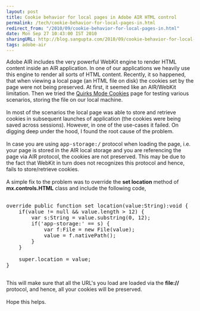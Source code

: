 ```yaml
---
layout: post
title: Cookie behavior for local pages in Adobe AIR HTML control
permalink: /tech/cookie-behavior-for-local-pages-in.html
redirect_from: "/2010/09/cookie-behavior-for-local-pages-in.html"
date: Mon Sep 27 10:43:00 IST 2010
sharingURL: http://blog.sangupta.com/2010/09/cookie-behavior-for-local-pages-in.html
tags: adobe-air
---
```


Adobe AIR includes the very powerful WebKit engine to render HTML content inside an AIR application. In one of our applications we heavily use this engine to render all sorts of HTML content. Recently, it so happened, that when viewing a local page (an HTML file on disk) the cookies set by the page were not being preserved. At first, it seemed like an AIR/WebKit limitation. Then we tried the 
<a href="http://www.quirksmode.org/js/cookies.html">Quirks Mode Cookies</a> page for testing various scenarios, storing the file on our local machine.
<br>
<br>In most of the scenarios the local page was able to store and retrieve cookies in subsequent launches of application (the cookies were being saved across sessions). However, in one of the use-cases it failed. On digging deep under the hood, I found the root cause of the problem. 
<br>
<br>In case you are using 
<tt>app-storage:/</tt> protocol when loading the page, i.e. your page is stored in the AIR local storage and you are referencing the page via AIR protocol, the cookies are not preserved. This may be due to the fact that WebKit in turn does not recognizes this protocol and hence, fails to store/retrieve cookies.
<br>
<br>A simple fix to the problem was to override the 
<b>set location</b> method of 
<b>mx.controls.HTML</b> class and include the following code,
<br>
<br>
<pre class="brush: as3">override public function set location(value:String):void {<br>    if(value != null &amp;&amp; value.length &gt; 12) {<br>        var s:String = value.substring(0, 12);<br>        if('app-storage:' == s) {<br>            var f:File = new File(value);<br>            value = f.nativePath();<br>        }<br>    }<br><br>    super.location = value;<br>}</pre>
<br>This will make sure that all the URL's you load are loaded via the 
<b>file://</b> protocol, and hence, all your cookies will be preserved.
<br>
<br>Hope this helps.
